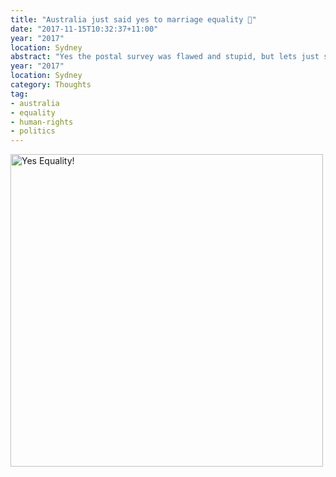 ```yaml
---
title: "Australia just said yes to marriage equality 🌈"
date: "2017-11-15T10:32:37+11:00"
year: "2017"
location: Sydney
abstract: "Yes the postal survey was flawed and stupid, but lets just savour this for a moment!"
year: "2017"
location: Sydney
category: Thoughts
tag:
- australia
- equality
- human-rights
- politics
---
```

<p><img src="https://rubenerd.com/files/2017/yes@1x.png" srcset="https://rubenerd.com/files/2017/yes@1x.png 1x, https://rubenerd.com/files/2017/yes@2x.png 2x" alt="Yes Equality!" style="width:500px" /></p>
